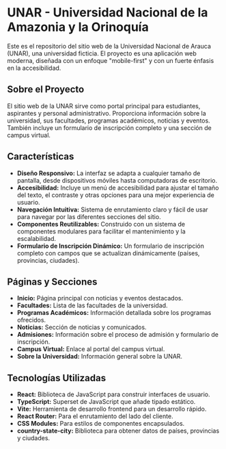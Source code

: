 # UNAR - Universidad Nacional de la Amazonia y la Orinoquía

Este es el repositorio del sitio web de la Universidad Nacional de Arauca (UNAR), una universidad ficticia. El proyecto es una aplicación web moderna, diseñada con un enfoque "mobile-first" y con un fuerte énfasis en la accesibilidad.

## Sobre el Proyecto

El sitio web de la UNAR sirve como portal principal para estudiantes, aspirantes y personal administrativo. Proporciona información sobre la universidad, sus facultades, programas académicos, noticias y eventos. También incluye un formulario de inscripción completo y una sección de campus virtual.

## Características

- **Diseño Responsivo:** La interfaz se adapta a cualquier tamaño de pantalla, desde dispositivos móviles hasta computadoras de escritorio.
- **Accesibilidad:** Incluye un menú de accesibilidad para ajustar el tamaño del texto, el contraste y otras opciones para una mejor experiencia de usuario.
- **Navegación Intuitiva:** Sistema de enrutamiento claro y fácil de usar para navegar por las diferentes secciones del sitio.
- **Componentes Reutilizables:** Construido con un sistema de componentes modulares para facilitar el mantenimiento y la escalabilidad.
- **Formulario de Inscripción Dinámico:** Un formulario de inscripción completo con campos que se actualizan dinámicamente (países, provincias, ciudades).

## Páginas y Secciones

- **Inicio:** Página principal con noticias y eventos destacados.
- **Facultades:** Lista de las facultades de la universidad.
- **Programas Académicos:** Información detallada sobre los programas ofrecidos.
- **Noticias:** Sección de noticias y comunicados.
- **Admisiones:** Información sobre el proceso de admisión y formulario de inscripción.
- **Campus Virtual:** Enlace al portal del campus virtual.
- **Sobre la Universidad:** Información general sobre la UNAR.

## Tecnologías Utilizadas

- **React:** Biblioteca de JavaScript para construir interfaces de usuario.
- **TypeScript:** Superset de JavaScript que añade tipado estático.
- **Vite:** Herramienta de desarrollo frontend para un desarrollo rápido.
- **React Router:** Para el enrutamiento del lado del cliente.
- **CSS Modules:** Para estilos de componentes encapsulados.
- **country-state-city:** Biblioteca para obtener datos de países, provincias y ciudades.
